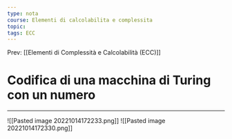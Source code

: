 ```yaml
---
type: nota
course: Elementi di calcolabilita e complessita
topic: 
tags: ECC
---
```


Prev: [[Elementi di Complessità e Calcolabilità (ECC)]]

# Codifica di una macchina di Turing con un numero
---

![[Pasted image 20221014172233.png]]
![[Pasted image 20221014172330.png]]